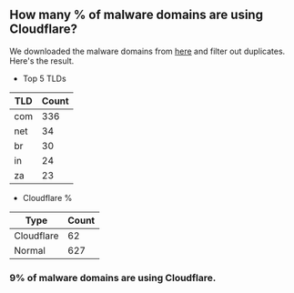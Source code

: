 ## How many % of malware domains are using Cloudflare?


We downloaded the malware domains from [here](https://urlhaus.abuse.ch) and filter out duplicates.
Here's the result.


[//]: # (start replacement)


- Top 5 TLDs

| TLD | Count |
| --- | --- |
| com | 336 |
| net | 34 |
| br | 30 |
| in | 24 |
| za | 23 |


- Cloudflare %

| Type | Count |
| --- | --- |
| Cloudflare | 62 |
| Normal | 627 |


### 9% of malware domains are using Cloudflare.